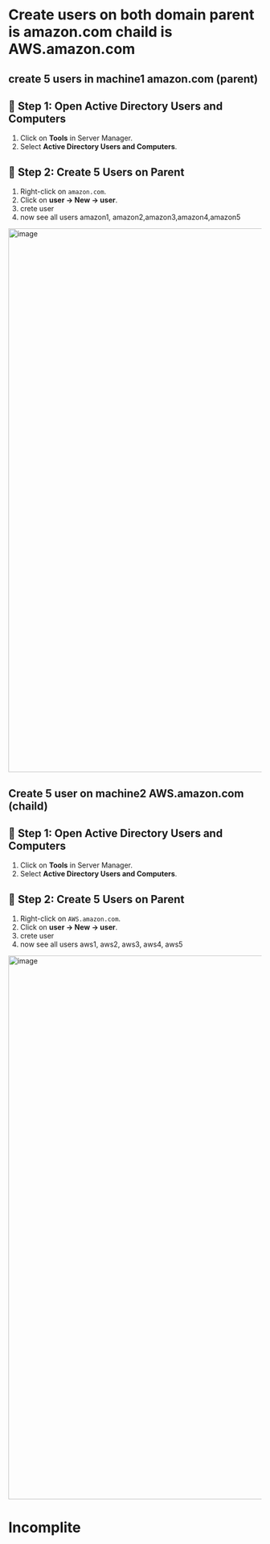 # Create users on both domain parent is amazon.com chaild is AWS.amazon.com

## create 5 users in machine1 amazon.com (parent)

## 📌 Step 1: Open Active Directory Users and Computers
1. Click on **Tools** in Server Manager.  
2. Select **Active Directory Users and Computers**.  


## 📌 Step 2: Create 5 Users on Parent

1. Right-click on `amazon.com`.  
2. Click on **user → New → user**.  
3. crete user
4. now see all users amazon1, amazon2,amazon3,amazon4,amazon5
<img width="1919" height="1079" alt="image" src="https://github.com/user-attachments/assets/b482e22f-f568-48d0-88f9-ea3522ca55b8" />

## Create 5 user on machine2 AWS.amazon.com (chaild) 

## 📌 Step 1: Open Active Directory Users and Computers
1. Click on **Tools** in Server Manager.  
2. Select **Active Directory Users and Computers**.  


## 📌 Step 2: Create 5 Users on Parent

1. Right-click on `AWS.amazon.com`.  
2. Click on **user → New → user**.  
3. crete user
4. now see all users aws1, aws2, aws3, aws4, aws5
<img width="1919" height="1079" alt="image" src="https://github.com/user-attachments/assets/44d1341d-0c44-488a-b67a-2a4a91c6e1c7" />



# Incomplite
